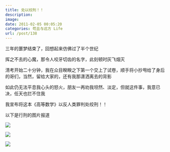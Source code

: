```yaml
---
title: 处以绞刑！！
description: 
image: 
date: 2011-02-05 00:05:20
categories: 苟且与远方 Life
url: /post/138
---
```


三年的噩梦结束了，回想起来仿佛过了半个世纪

挥之不去的心魔，那令人咬牙切齿的名字，此刻顿时灰飞烟灭

清考开始二十分钟，我在众目睽睽之下第一个交上了试卷，顺手将小抄甩给了身后的哥们，当然，留给大家的，还有我那潇洒离去的背影

如此仍无法平息我心头的怒火，朋友一再劝我坦然、淡定，但就这件事，我意已决，任天也拦不住我

我宣布将这本《高等数学》以反人类罪判处绞刑！！

以下是行刑的图片报道

![](https://cdn.victor42.work/posts/2011-02/02-05/1.jpg)

![](https://cdn.victor42.work/posts/2011-02/02-05/2.jpg)

![](https://cdn.victor42.work/posts/2011-02/02-05/3.jpg)